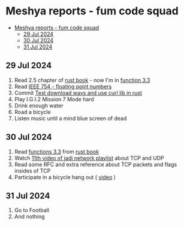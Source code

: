 # Meshya reports - fum code squad

- [Meshya reports - fum code squad](#meshya-reports---fum-code-squad)
  - [29 Jul 2024](#29-jul-2024)
  - [30 Jul 2024](#30-jul-2024)
  - [31 Jul 2024](#31-jul-2024)

## 29 Jul 2024
1. Read 2.5 chapter of [rust book](https://rust-book.cs.brown.edu) - now I'm in [function 3.3](https://rust-book.cs.brown.edu/ch03-03-how-functions-work.html) 
2. Read [IEEE 754 - floating point numbers](https://www.geeksforgeeks.org/ieee-standard-754-floating-point-numbers/)
3. Commit [Test download ways and use curl lib in rust](https://github.com/meshya/mesh/commit/1998676132849667967ea137d26f3ed984cc7280)
4. Play I.G.I.2 Mission 7 Mode hard
5. Drink enough water
6. Road a bicycle 
7. Listen music until a mind blue screen of dead



## 30 Jul 2024
1. Read [functions 3.3](https://rust-book.cs.brown.edu/ch03-03-how-functions-work.html) from [rust book](https://rust-book.cs.brown.edu)
2. Watch [11th video of jadi network playlist](https://www.youtube.com/watch?v=qUJG-ldRkA8&list=PL-tKrPVkKKE00meXoxmIy6EgldK5XE-Z_&index=12) about TCP and UDP
3. Read some RFC and extra reference about TCP packets and flags insides of TCP
4. Participate in a bicycle hang out ( [video](https://youtu.be/F3KDQ8BFk0I) )

## 31 Jul 2024
1. Go to Football
2. And nothing